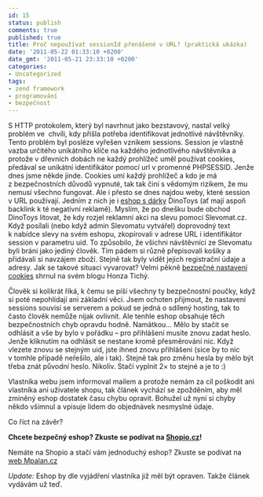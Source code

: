 ```yaml
---
id: 15
status: publish
comments: true
published: true
title: Proč nepoužívat sessionId přenášené v URL? (praktická ukázka)
date: '2011-05-22 01:33:10 +0200'
date_gmt: '2011-05-21 23:33:10 +0200'
categories:
- Uncategorized
tags:
- zend framework
- programování
- bezpečnost
---
```

<p>S HTTP protokolem, který byl navrhnut jako bezstavový, nastal velký problém ve  chvíli, kdy přišla potřeba identifikovat jednotlivé návštěvníky. Tento problém byl posléze vyřešen vznikem sessions. Session je vlastně vazba určitého unikátního klíče na každého jednotlivého návštěvníka a protože v dřevních dobách ne každý prohlížeč uměl používat cookies, předával se unikátní identifikátor pomocí url v promenné PHPSESSID. Jenže dnes jsme někde jinde. Cookies umí každý prohlížeč a kdo je má z bezpečnostních důvodů vypnuté, tak tak činí s vědomým rizikem, že mu nemusí všechno fungovat. Ale i přesto se dnes najdou weby, které session v URL používají. Jedním z nich je i <a href="http://www.dinotoys.cz/" target="_blank">eshop s dárky</a> DinoToys (ať mají aspoň backlink k té negativní reklamě). Myslím, že po dnešku bude obchod DinoToys litovat, že kdy rozjel reklamní akci na slevu pomocí Slevomat.cz. Když posílali (nebo když admin Slevomatu vytvářel) doprovodný text k nabídce slevy na svém eshopu, zkopírovali v adrese URL i identifikátor session v parametru uid. To způsobilo, že všichni návštěvníci ze Slevomatu byli bráni jako jediný člověk. Tím pádem si různě přepisovali košíky a přidávali si navzájem zboží. Stejně tak byly vidět jejich registrační údaje a adresy. Jak se takové situaci vyvarovat? Velmi pěkně <a href="http://www.phpguru.cz/clanky/sid-do-url-nepatri" target="_blank">bezpečné nastavení cookies</a> shrnul na svém blogu Honza Tichý.</p>
<p>Člověk si kolikrát říká, k čemu se píší všechny ty bezpečnostní poučky, když si poté nepohlídají ani základní věci. Jsem ochoten přijmout, že nastavení sessions souvisí se serverem a pokud se jedná o sdílený hosting, tak to často člověk nemůže nijak ovlivnit. Ale tenhle eshop obsahuje těch bezpečnostních chyb opravdu hodně. Namátkou… Mělo by stačit se odhlásit a vše by bylo v pořádku – pro přihlášení musíte znovu zadat heslo. Jenže kliknutím na odhlásit se nestane kromě přesměrování nic. Když vlezete znovu se stejným uid, jste ihned znovu přihlášeni (sice by to nic v tomhle případě neřešilo, ale i tak). Stejně tak pro změnu hesla by mělo být třeba znát původní heslo. Nikoliv. Stačí vyplnit 2× to stejné a je to :)</p>
<p>Vlastníka webu jsem informoval mailem a protože nemám za cíl poškodit ani vlastníka ani uživatele shopu, tak článek vychází se zpožděním, aby měl zmíněný eshop dostatek času chybu opravit. Bohužel už nyní si chyby někdo všimnul a vpisuje lidem do objednávek nesmyslné údaje.</p>
<p>Co říct na závěr?</p>
<p><strong>Chcete bezpečný eshop? Zkuste se podívat na <a href="http://www.shopio.cz/" target="_blank">Shopio.cz</a>!</strong></p>
<p>Nemáte na Shopio a stačí vám jednoduchý eshop? Zkuste se podívat na <a href="http://www.mpalan.cz/reference/internetove-obchody.php" target="_blank">web Mpalan.cz</a></p>
<p><em>Update: </em>Eshop by dle vyjádření vlastníka již měl být opraven. Takže článek vydávám už teď.</p>
